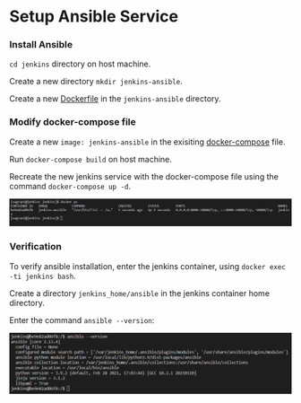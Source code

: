 # Setup Ansible Service

### Install Ansible

`cd jenkins` directory on host machine.

Create a new directory `mkdir jenkins-ansible`.

Create a new [Dockerfile](https://github.com/Kolawole-Ikeoluwa-Joshua/auto-m8/blob/main/scripts/Dockerfile) in the `jenkins-ansible` directory.

### Modify docker-compose file

Create a new `image: jenkins-ansible` in the exisiting [docker-compose](https://github.com/Kolawole-Ikeoluwa-Joshua/auto-m8/blob/main/scripts/docker-compose.yml) file.

Run `docker-compose build` on host machine.

Recreate the new jenkins service with the docker-compose file using the command `docker-compose up -d`.

![jenkins-ansible](https://github.com/Kolawole-Ikeoluwa-Joshua/auto-m8/blob/main/docs/images/jenkins-ansible.png)

### Verification

To verify ansible installation, enter the jenkins container, using `docker exec -ti jenkins bash`.

Create a directory `jenkins_home/ansible` in the jenkins container home directory.

Enter the command `ansible --version`:

![anisble](https://github.com/Kolawole-Ikeoluwa-Joshua/auto-m8/blob/main/docs/images/ansible%20version.png)


